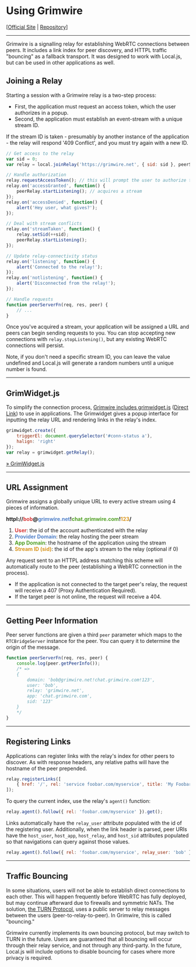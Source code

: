 Using Grimwire
==============

[<a href="http://grimwire.com">Official Site</a> | <a href="https://github.com/grimwire/grimwire">Repository</a>]

---

Grimwire is a signalling relay for establishing WebRTC connections between peers. It includes a link index for peer discovery, and HTTPL traffic "bouncing" as a fallback transport. It was designed to work with Local.js, but can be used in other applications as well.

## Joining a Relay

Starting a session with a Grimwire relay is a two-step process:

 - First, the application must request an access token, which the user authorizes in a popup.
 - Second, the application must establish an event-stream with a unique stream ID.

If the stream ID is taken - presumably by another instance of the application - the relay will respond '409 Conflict', and you must try again with a new ID.

```javascript
// Get access to the relay
var sid = 0;
var relay = local.joinRelay('https://grimwire.net', { sid: sid }, peerServerFn);

// Handle authorization
relay.requestAccessToken(); // this will prompt the user to authorize the app
relay.on('accessGranted', function() {
    peerRelay.startListening(); // acquires a stream
});
relay.on('accessDenied', function() {
	alert('Hey user, what gives?');
});

// Deal with stream conflicts
relay.on('streamTaken', function() {
	relay.setSid(++sid);
	peerRelay.startListening();
});

// Update relay-connectivity status
relay.on('listening', function() {
	alert('Connected to the relay!');
});
relay.on('notlistening', function() {
	alert('Disconnected from the relay!');
});

// Handle requests
function peerServerFn(req, res, peer) {
	// ...
}
```

Once you've acquired a stream, your application will be assigned a URL and peers can begin sending requests to you. You can stop accepting new connections with `relay.stopListening()`, but any existing WebRTC connections will persist.

Note, if you don't need a specific stream ID, you can leave the value undefined and Local.js will generate a random numbers until a unique number is found.

---

## GrimWidget.js

To simplify the connection process, <a href="https://github.com/grimwire/grimwire">Grimwire includes grimwidget.js</a> (<a href="https://raw.github.com/grimwire/grimwire/master/grimwidget.js">Direct Link</a>) to use in applications. The Grimwidget gives a popup interface for inputting the relay URL and rendering links in the relay's index.

```javascript
grimwidget.create({
	triggerEl: document.querySelector('#conn-status a'),
	halign: 'right'
});
var relay = grimwidget.getRelay();
```

<a href="#docs/grimwidget.md">&raquo; GrimWidget.js</a>

---

## URL Assignment

Grimwire assigns a globally unique URL to every active stream using 4 pieces of information.

<strong>httpl://<span style="color: rgb(216, 56, 56)">bob</span>@<span style="color: rgb(81, 129, 201)">grimwire.net</span>!<span style="color: rgb(81, 160, 37)">chat.grimwire.com</span>!<span style="color: rgb(216, 149, 31)">123</span>/</strong>

 1. <strong style="color: rgb(216, 56, 56)">User</strong>: the id of the account authenticated with the relay
 2. <strong style="color: rgb(81, 129, 201)">Provider Domain</strong>: the relay hosting the peer stream
 3. <strong style="color: rgb(81, 160, 37)">App Domain</strong>: the hostname of the application using the stream
 4. <strong style="color: rgb(216, 149, 31)">Stream ID (sid)</strong>: the id of the app's stream to the relay (optional if 0)

Any request sent to an HTTPL address matching this scheme will automatically route to the peer (establishing a WebRTC connection in the process).

 - If the application is not connected to the target peer's relay, the request will receive a 407 (Proxy Authentication Required).
 - If the target peer is not online, the request will receive a 404.

---

## Getting Peer Information

Peer server functions are given a third `peer` parameter which maps to the `RTCBridgeServer` instance for the peer. You can query it to determine the origin of the message.

```javascript
function peerServerFn(req, res, peer) {
	console.log(peer.getPeerInfo());
	/* =>
	{
		domain: 'bob@grimwire.net!chat.grimwire.com!123',
		user: 'bob',
		relay: 'grimwire.net',
		app: 'chat.grimwire.com',
		sid: '123'
	}
	*/
}
```

---

## Registering Links

Applications can register links with the relay's index for other peers to discover. As with response headers, any relative paths will have the hostname of the peer prepended.

```javascript
relay.registerLinks([
	{ href: '/', rel: 'service foobar.com/myservice', title: 'My Foobar Service' }
]);
```

To query the current index, use the relay's `agent()` function:

```javascript
relay.agent().follow({ rel: 'foobar.com/myservice' }).get();
```

Links automatically have the `relay_user` attribute populated with the id of the registering user. Additionally, when the link header is parsed, peer URIs have the `host_user`, `host_app`, `host_relay`, and `host_sid` attributes populated so that navigations can query against those values.

```javascript
relay.agent().follow({ rel: 'foobar.com/myservice', relay_user: 'bob' }).get();
```

---

## Traffic Bouncing

In some situations, users will not be able to establish direct connections to each other. This will happen frequently before WebRTC has fully deployed, but may continue afterward due to firewalls and symmetric NATs. The solution, <a href="http://en.wikipedia.org/wiki/Traversal_Using_Relays_around_NAT">the TURN Protocol</a>, uses a public server to relay messages between the users (peer-to-relay-to-peer). In Grimwire, this is called "bouncing."

Grimwire currently implements its own bouncing protocol, but may switch to TURN in the future. Users are guaranteed that all bouncing will occur through their relay service, and not through any third-party. In the future, Local.js will include options to disable bouncing for cases where more privacy is required.